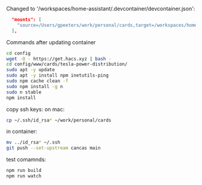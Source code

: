 Changed to '/workspaces/home-assistant/.devcontainer/devcontainer.json':

```json
  "mounts": [
    "source=/Users/gpeeters/work/personal/cards,target=/workspaces/home-assistant/config,type=bind,consistency=cached"
  ],
 ```

Commands after updating container

```bash
cd config
wget -O - https://get.hacs.xyz | bash -
cd config/www/cards/tesla-power-distribution/
sudo apt -y update
sudo apt -y install npm inetutils-ping
sudo npm cache clean -f
sudo npm install -g n
sudo n stable
npm install
```
copy ssh keys:
on mac:
```bash
cp ~/.ssh/id_rsa* ~/work/personal/cards
```
in container:
```bash
mv ../id_rsa* ~/.ssh
git push --set-upstream cancas main
```

test comamnds:
```bash
npm run build
npm run watch

```